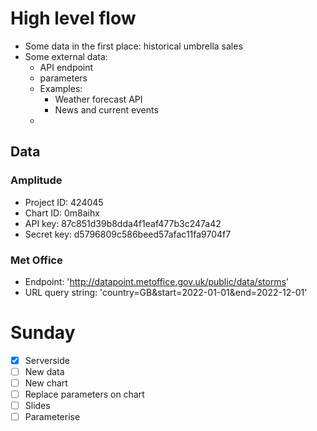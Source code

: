 
# High level flow
- Some data in the first place: historical umbrella sales
- Some external data: 
	- API endpoint
	- parameters
	- Examples:
		- Weather forecast API
		- News and current events
	- 

## Data

### Amplitude
- Project ID: 424045
- Chart ID: 0m8aihx
- API key: 87c851d39b8dda4f1eaf477b3c247a42
- Secret key: d5796809c586beed57afac11fa9704f7

### Met Office
- Endpoint: 'http://datapoint.metoffice.gov.uk/public/data/storms'
- URL query string: 'country=GB&start=2022-01-01&end=2022-12-01'

# Sunday
- [X] Serverside
- [ ] New data
- [ ] New chart
- [ ] Replace parameters on chart
- [ ] Slides
- [ ] Parameterise
